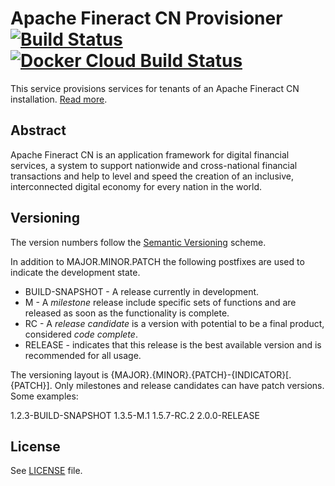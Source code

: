# Apache Fineract CN Provisioner [![Build Status](https://api.travis-ci.com/apache/fineract-cn-provisioner.svg?branch=0.1.x)](https://travis-ci.com/apache/fineract-cn-provisioner) [![Docker Cloud Build Status](https://img.shields.io/docker/cloud/build/apache/fineract-cn-provisioner)](https://hub.docker.com/r/apache/fineract-cn-provisioner/builds)


This service provisions services for tenants of an Apache Fineract CN installation.
[Read more](https://cwiki.apache.org/confluence/display/FINERACT/Fineract+CN+Project+Structure#FineractCNProjectStructure-provisioner).

## Abstract
Apache Fineract CN is an application framework for digital financial services, a system to support nationwide and cross-national financial transactions and help to level and speed the creation of an inclusive, interconnected digital economy for every nation in the world.

## Versioning
The version numbers follow the [Semantic Versioning](http://semver.org/) scheme.

In addition to MAJOR.MINOR.PATCH the following postfixes are used to indicate the development state.

* BUILD-SNAPSHOT - A release currently in development.
* M - A _milestone_ release include specific sets of functions and are released as soon as the functionality is complete.
* RC - A _release candidate_ is a version with potential to be a final product, considered _code complete_.
* RELEASE - indicates that this release is the best available version and is recommended for all usage.

The versioning layout is {MAJOR}.{MINOR}.{PATCH}-{INDICATOR}[.{PATCH}]. Only milestones and release candidates can  have patch versions. Some examples:

1.2.3-BUILD-SNAPSHOT
1.3.5-M.1
1.5.7-RC.2
2.0.0-RELEASE

## License
See [LICENSE](LICENSE) file.
